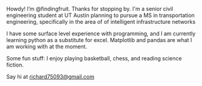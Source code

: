 Howdy! I’m @findingfruit. Thanks for stopping by.
I'm a senior civil engineering student at UT Austin planning to pursue a MS in transportation engineering, 
specifically in the area of of intelligent infrastructure networks

I have some surface level experience with programming, and I am currently learning python as a substitute for excel.
Matplotlib and pandas are what I am working with at the moment. 

Some fun stuff: I enjoy playing basketball, chess, and reading science fiction.

Say hi at richard75093@gmail.com
